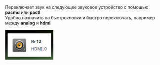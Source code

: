 Переключает звук на следующее звуковое устройство с помощью **pacmd**  или **pactl**  
Удобно назначить на быстрокнопки и быстро переключать, например между **analog** и **hdmi**

![screenshot of sample](screen_switchpulse.png)
